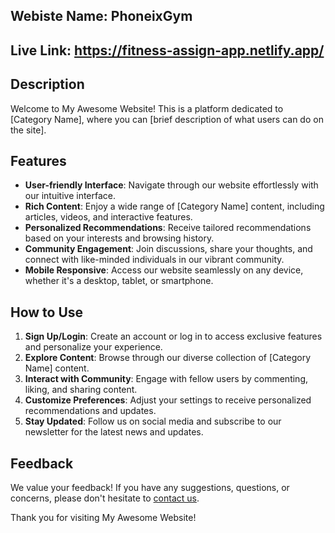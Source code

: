 ## Webiste Name: PhoneixGym

## Live Link: https://fitness-assign-app.netlify.app/

## Description
Welcome to My Awesome Website! This is a platform dedicated to [Category Name], where you can [brief description of what users can do on the site].

## Features
- **User-friendly Interface**: Navigate through our website effortlessly with our intuitive interface.
- **Rich Content**: Enjoy a wide range of [Category Name] content, including articles, videos, and interactive features.
- **Personalized Recommendations**: Receive tailored recommendations based on your interests and browsing history.
- **Community Engagement**: Join discussions, share your thoughts, and connect with like-minded individuals in our vibrant community.
- **Mobile Responsive**: Access our website seamlessly on any device, whether it's a desktop, tablet, or smartphone.

## How to Use
1. **Sign Up/Login**: Create an account or log in to access exclusive features and personalize your experience.
2. **Explore Content**: Browse through our diverse collection of [Category Name] content.
3. **Interact with Community**: Engage with fellow users by commenting, liking, and sharing content.
4. **Customize Preferences**: Adjust your settings to receive personalized recommendations and updates.
5. **Stay Updated**: Follow us on social media and subscribe to our newsletter for the latest news and updates.

## Feedback
We value your feedback! If you have any suggestions, questions, or concerns, please don't hesitate to [contact us](mailto:info@example.com).

Thank you for visiting My Awesome Website!